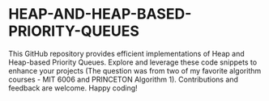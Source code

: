 # HEAP-AND-HEAP-BASED-PRIORITY-QUEUES
This GitHub repository provides efficient implementations of Heap and Heap-based Priority Queues. Explore and leverage these code snippets to enhance your projects (The question was from two of my favorite algorithm courses - MIT 6006 and PRINCETON Algorithm 1). Contributions and feedback are welcome. Happy coding!
